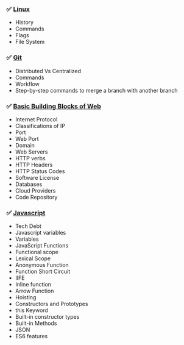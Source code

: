 ### :white_check_mark: [Linux](https://github.com/Akshaya3008/missingskill-learning/blob/master/linux/linux.md) 
- History
- Commands
- Flags
- File System
### :white_check_mark: [Git](https://github.com/Akshaya3008/missingskill-learning/blob/master/git/git.md)
- Distributed Vs Centralized
- Commands
- Workflow
- Step-by-step commands to merge a branch with another branch
### :white_check_mark: [Basic Building Blocks of Web](https://github.com/Akshaya3008/missingskill-learning/blob/master/basic%20building%20blocks/basicbuildingblocks.md)
- Internet Protocol
- Classifications of IP
- Port
- Web Port
- Domain
- Web Servers
- HTTP  verbs
- HTTP Headers
- HTTP Status Codes
- Software License
- Databases
- Cloud Providers
- Code Repository

### :white_check_mark: [Javascript](https://github.com/Akshaya3008/missingskill-learning/blob/master/javascript/javascript.md)
- Tech Debt
- Javascript variables
- Variables
- JavaScript Functions
- Functional scope
- Lexical Scope
- Anonymous Function
- Function Short Circuit
- IIFE
- Inline function
- Arrow Function
- Hoisting
- Constructors and Prototypes
- this Keyword
- Built-in constructor types
- Built-in Methods
- JSON
- ES6 features